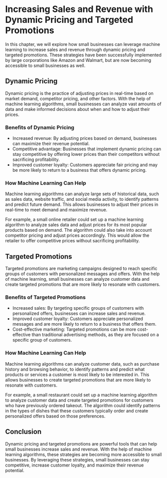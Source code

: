 Increasing Sales and Revenue with Dynamic Pricing and Targeted Promotions
===========================================================================================================================================

In this chapter, we will explore how small businesses can leverage machine learning to increase sales and revenue through dynamic pricing and targeted promotions. These strategies have been successfully implemented by large corporations like Amazon and Walmart, but are now becoming accessible to small businesses as well.

Dynamic Pricing
---------------

Dynamic pricing is the practice of adjusting prices in real-time based on market demand, competitor pricing, and other factors. With the help of machine learning algorithms, small businesses can analyze vast amounts of data and make informed decisions about when and how to adjust their prices.

### Benefits of Dynamic Pricing

* Increased revenue: By adjusting prices based on demand, businesses can maximize their revenue potential.
* Competitive advantage: Businesses that implement dynamic pricing can stay competitive by offering lower prices than their competitors without sacrificing profitability.
* Improved customer loyalty: Customers appreciate fair pricing and may be more likely to return to a business that offers dynamic pricing.

### How Machine Learning Can Help

Machine learning algorithms can analyze large sets of historical data, such as sales data, website traffic, and social media activity, to identify patterns and predict future demand. This allows businesses to adjust their prices in real-time to meet demand and maximize revenue.

For example, a small online retailer could set up a machine learning algorithm to analyze sales data and adjust prices for its most popular products based on demand. The algorithm could also take into account competitor pricing and adjust prices accordingly. This would allow the retailer to offer competitive prices without sacrificing profitability.

Targeted Promotions
-------------------

Targeted promotions are marketing campaigns designed to reach specific groups of customers with personalized messages and offers. With the help of machine learning, small businesses can analyze customer data and create targeted promotions that are more likely to resonate with customers.

### Benefits of Targeted Promotions

* Increased sales: By targeting specific groups of customers with personalized offers, businesses can increase sales and revenue.
* Improved customer loyalty: Customers appreciate personalized messages and are more likely to return to a business that offers them.
* Cost-effective marketing: Targeted promotions can be more cost-effective than traditional advertising methods, as they are focused on a specific group of customers.

### How Machine Learning Can Help

Machine learning algorithms can analyze customer data, such as purchase history and browsing behavior, to identify patterns and predict what products or services a customer is most likely to be interested in. This allows businesses to create targeted promotions that are more likely to resonate with customers.

For example, a small restaurant could set up a machine learning algorithm to analyze customer data and create targeted promotions for customers who have previously ordered takeout. The algorithm could identify patterns in the types of dishes that these customers typically order and create personalized offers based on those preferences.

Conclusion
----------

Dynamic pricing and targeted promotions are powerful tools that can help small businesses increase sales and revenue. With the help of machine learning algorithms, these strategies are becoming more accessible to small businesses. By leveraging these strategies, small businesses can stay competitive, increase customer loyalty, and maximize their revenue potential.

